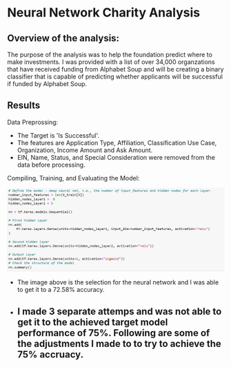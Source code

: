 # Neural Network Charity Analysis

## <b>Overview of the analysis:</b>

The purpose of the analysis was to help the foundation predict where to make investments.  I was provided with a list of over 34,000 organzations that have received funding from Alphabet Soup and will be creating a binary classifier that is capable of predicting whether applicants will be successful if funded by Alphabet Soup.

## <b>Results</b>

Data Preprossing:
 - The Target is 'Is Successful'.
 - The features are Application Type, Affiliation, Classification Use Case, Organization, Income Amount and Ask Amount.
 - EIN, Name, Status, and Special Consideration were removed from the data before processing.

Compiling, Training, and Evaluating the Model:

![](/Resources/compile_model.png)

 - The image above is the selection for the neural network and I was able to get it to a 72.58% accuracy.
 - I made 3 separate attemps and was not able to get it to the achieved target model performance of 75%.  Following are some of the adjustments I made to to try to achieve the 75% accruacy.
   -  
